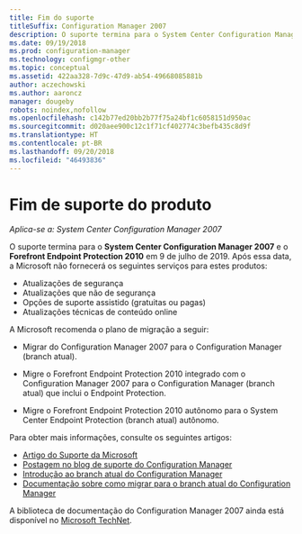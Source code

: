 ```yaml
---
title: Fim do suporte
titleSuffix: Configuration Manager 2007
description: O suporte termina para o System Center Configuration Manager 2007 e o Forefront Endpoint Protection 2010 em 9 de julho de 2019.
ms.date: 09/19/2018
ms.prod: configuration-manager
ms.technology: configmgr-other
ms.topic: conceptual
ms.assetid: 422aa328-7d9c-47d9-ab54-49668085881b
author: aczechowski
ms.author: aaroncz
manager: dougeby
robots: noindex,nofollow
ms.openlocfilehash: c142b77ed20bb2b77f75a24bf1c6058151d950ac
ms.sourcegitcommit: d020aee900c12c1f71cf402774c3befb435c8d9f
ms.translationtype: HT
ms.contentlocale: pt-BR
ms.lasthandoff: 09/20/2018
ms.locfileid: "46493836"
---
```

# <a name="product-end-of-support"></a>Fim de suporte do produto

*Aplica-se a: System Center Configuration Manager 2007*

O suporte termina para o **System Center Configuration Manager 2007** e o **Forefront Endpoint Protection 2010** em 9 de julho de 2019. Após essa data, a Microsoft não fornecerá os seguintes serviços para estes produtos: 
- Atualizações de segurança
- Atualizações que não de segurança
- Opções de suporte assistido (gratuitas ou pagas)
- Atualizações técnicas de conteúdo online 

A Microsoft recomenda o plano de migração a seguir:

- Migrar do Configuration Manager 2007 para o Configuration Manager (branch atual).  

- Migre o Forefront Endpoint Protection 2010 integrado com o Configuration Manager 2007 para o Configuration Manager (branch atual) que inclui o Endpoint Protection.  

- Migre o Forefront Endpoint Protection 2010 autônomo para o System Center Endpoint Protection (branch atual) autônomo.  


Para obter mais informações, consulte os seguintes artigos:

- [Artigo do Suporte da Microsoft](https://support.microsoft.com/help/4096323)  
- [Postagem no blog de suporte do Configuration Manager](https://blogs.technet.microsoft.com/configurationmgr/2018/03/30/configuration-manager-2007-approaching-end-of-support-what-you-need-to-know/)  
- [Introdução ao branch atual do Configuration Manager](/sccm/core/understand/introduction)  
- [Documentação sobre como migrar para o branch atual do Configuration Manager](/sccm/core/migration/migrate-data-between-hierarchies)  


A biblioteca de documentação do Configuration Manager 2007 ainda está disponível no [Microsoft TechNet](https://technet.microsoft.com/library/bb735860.aspx).
